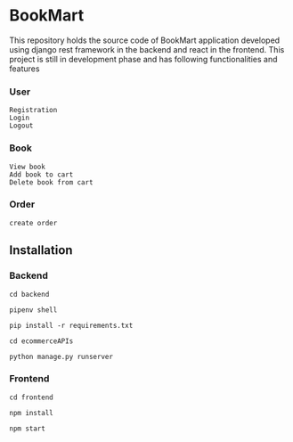# BookMart

This repository holds the source code of BookMart application developed using django rest framework in the backend and react in the frontend. This project is still in development phase and has following functionalities and features

### User
    Registration
    Login
    Logout

### Book
    View book
    Add book to cart
    Delete book from cart

### Order
    create order

## Installation

### Backend

    cd backend

    pipenv shell

    pip install -r requirements.txt

    cd ecommerceAPIs

    python manage.py runserver

### Frontend 

    cd frontend

    npm install

    npm start



